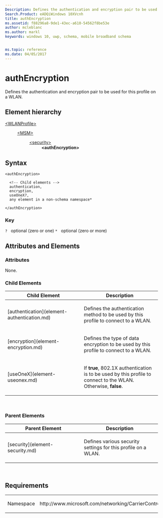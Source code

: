 ```yaml
---
Description: Defines the authentication and encryption pair to be used for this profile on a WLAN.
Search.Product: eADQiWindows 10XVcnh
title: authEncryption
ms.assetid: f88296a8-9de1-43ec-a610-54562f8be53e
author: mcleblanc
ms.author: markl
keywords: windows 10, uwp, schema, mobile broadband schema


ms.topic: reference
ms.date: 04/05/2017
---
```


# authEncryption


Defines the authentication and encryption pair to be used for this profile on a WLAN.

## Element hierarchy

<dl>
<dt><a href="element-wlanprofile.md">&lt;WLANProfile&gt;</a></dt>
<dd>
<dl>
<dt><a href="element-msm.md">&lt;MSM&gt;</a></dt>
<dd>
<dl>
<dt><a href="element-security.md">&lt;security&gt;</a></dt>
<dd><b>&lt;authEncryption&gt;</b></dd>
</dl>
</dd>
</dl>
</dd>
</dl>

## Syntax

``` syntax
<authEncryption>

  <!-- Child elements -->
  authentication,
  encryption,
  useOneX?,
  any element in a non-schema namespace*

</authEncryption>
```

### Key

`?`   optional (zero or one)
`*`   optional (zero or more)

## Attributes and Elements


### Attributes

None.

### Child Elements

<table>
<colgroup>
<col width="50%" />
<col width="50%" />
</colgroup>
<thead>
<tr class="header">
<th>Child Element</th>
<th>Description</th>
</tr>
</thead>
<tbody>
<tr class="odd">
<td>[authentication](element-authentication.md)</td>
<td><p>Defines the authentication method to be used by this profile to connect to a WLAN.</p></td>
</tr>
<tr class="even">
<td>[encryption](element-encryption.md)</td>
<td><p>Defines the type of data encryption to be used by this profile to connect to a WLAN.</p></td>
</tr>
<tr class="odd">
<td>[useOneX](element-useonex.md)</td>
<td><p>If <strong>true</strong>, 802.1X authentication is to be used by this profile to connect to the WLAN. Otherwise, <strong>false</strong>.</p></td>
</tr>
</tbody>
</table>

 

### Parent Elements

<table>
<colgroup>
<col width="50%" />
<col width="50%" />
</colgroup>
<thead>
<tr class="header">
<th>Parent Element</th>
<th>Description</th>
</tr>
</thead>
<tbody>
<tr class="odd">
<td>[security](element-security.md)</td>
<td><p>Defines various security settings for this profile on a WLAN.</p></td>
</tr>
</tbody>
</table>

 

## Requirements

<table>
<colgroup>
<col width="50%" />
<col width="50%" />
</colgroup>
<tbody>
<tr class="odd">
<td><p>Namespace</p></td>
<td><p>http://www.microsoft.com/networking/CarrierControl/WLAN/v1</p></td>
</tr>
</tbody>
</table>

 

 



